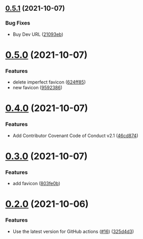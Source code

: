 ## [0.5.1](https://github.com/web3community/devprotocol.xyz/compare/v0.5.0...v0.5.1) (2021-10-07)


### Bug Fixes

* Buy Dev URL ([21093eb](https://github.com/web3community/devprotocol.xyz/commit/21093eb764c0f49cadb4d620702f3e2a6b8c0b7a))



# [0.5.0](https://github.com/web3community/devprotocol.xyz/compare/v0.4.0...v0.5.0) (2021-10-07)


### Features

* delete imperfect favicon ([624ff85](https://github.com/web3community/devprotocol.xyz/commit/624ff859b221240a9f6990abd40ae19922ffe973))
* new favicon ([9592386](https://github.com/web3community/devprotocol.xyz/commit/959238670460bf206ebe89d9080722b49095ba27))



# [0.4.0](https://github.com/web3community/devprotocol.xyz/compare/v0.3.0...v0.4.0) (2021-10-07)


### Features

* Add Contributor Covenant Code of Conduct v2.1 ([46cd874](https://github.com/web3community/devprotocol.xyz/commit/46cd8741a271279239c07d4eb18e58a5285af666))



# [0.3.0](https://github.com/web3community/devprotocol.xyz/compare/v0.2.0...v0.3.0) (2021-10-07)


### Features

* add favicon ([803fe0b](https://github.com/web3community/devprotocol.xyz/commit/803fe0b6a372d3afc322bbd2b3e52889ebd422bd))



# [0.2.0](https://github.com/web3community/devprotocol.xyz/compare/v0.1.0...v0.2.0) (2021-10-06)


### Features

* Use the latest version for GitHub actions ([#16](https://github.com/web3community/devprotocol.xyz/issues/16)) ([325d4d3](https://github.com/web3community/devprotocol.xyz/commit/325d4d3d9919ed339c75f6f64bcd1a85e39b61d8))



